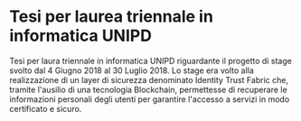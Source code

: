 # Tesi per laurea triennale in informatica UNIPD
Tesi per laura triennale in informatica UNIPD riguardante il progetto di stage svolto dal 4 Giugno 2018 al 30 Luglio 2018.
Lo stage era volto alla realizzazione di un layer di sicurezza denominato Identity Trust Fabric che, tramite l'ausilio di una tecnologia Blockchain, permettesse di recuperare le informazioni personali degli utenti per garantire l'accesso a servizi in modo certificato e sicuro. 
